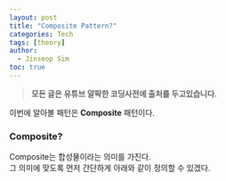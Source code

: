 ```yaml
---
layout: post
title: "Composite Pattern?"
categories: Tech
tags: [theory]
author:
  - Jinseop Sim
toc: true
---
```

> __모든 글은 유튜브 얄팍한 코딩사전에 출처를 두고있습니다.__

이번에 알아볼 패턴은 __Composite__ 패턴이다.  

### Composite?
Composite는 합성물이라는 의미를 가진다.  
그 의미에 맞도록 먼저 간단하게 아래와 같이 정의할 수 있겠다.  
